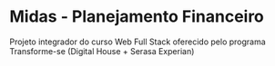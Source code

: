 Midas - Planejamento Financeiro
===
Projeto integrador do curso Web Full Stack oferecido pelo programa Transforme-se (Digital House + Serasa Experian)
